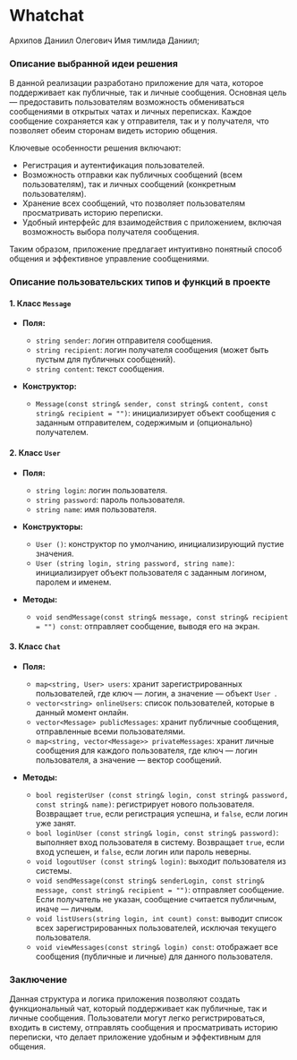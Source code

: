# Whatchat
Архипов Даниил Олегович
Имя тимлида Даниил;

### Описание выбранной идеи решения

В данной реализации разработано приложение для чата, которое поддерживает как публичные, так и личные сообщения. Основная цель — предоставить пользователям возможность обмениваться сообщениями в открытых чатах и личных переписках. Каждое сообщение сохраняется как у отправителя, так и у получателя, что позволяет обеим сторонам видеть историю общения.

Ключевые особенности решения включают:
- Регистрация и аутентификация пользователей.
- Возможность отправки как публичных сообщений (всем пользователям), так и личных сообщений (конкретным пользователям).
- Хранение всех сообщений, что позволяет пользователям просматривать историю переписки.
- Удобный интерфейс для взаимодействия с приложением, включая возможность выбора получателя сообщения.

Таким образом, приложение предлагает интуитивно понятный способ общения и эффективное управление сообщениями.

### Описание пользовательских типов и функций в проекте

#### 1. Класс `Message`

- **Поля:**
  - `string sender`: логин отправителя сообщения.
  - `string recipient`: логин получателя сообщения (может быть пустым для публичных сообщений).
  - `string content`: текст сообщения.

- **Конструктор:**
  - `Message(const string& sender, const string& content, const string& recipient = "")`: инициализирует объект сообщения с заданным отправителем, содержимым и (опционально) получателем.

#### 2. Класс `User `

- **Поля:**
  - `string login`: логин пользователя.
  - `string password`: пароль пользователя.
  - `string name`: имя пользователя.

- **Конструкторы:**
  - `User ()`: конструктор по умолчанию, инициализирующий пустие значения.
  - `User (string login, string password, string name)`: инициализирует объект пользователя с заданным логином, паролем и именем.

- **Методы:**
  - `void sendMessage(const string& message, const string& recipient = "") const`: отправляет сообщение, выводя его на экран.

#### 3. Класс `Chat`

- **Поля:**
  - `map<string, User> users`: хранит зарегистрированных пользователей, где ключ — логин, а значение — объект `User `.
  - `vector<string> onlineUsers`: список пользователей, которые в данный момент онлайн.
  - `vector<Message> publicMessages`: хранит публичные сообщения, отправленные всеми пользователями.
  - `map<string, vector<Message>> privateMessages`: хранит личные сообщения для каждого пользователя, где ключ — логин пользователя, а значение — вектор сообщений.

- **Методы:**
  - `bool registerUser (const string& login, const string& password, const string& name)`: регистрирует нового пользователя. Возвращает `true`, если регистрация успешна, и `false`, если логин уже занят.
  - `bool loginUser (const string& login, const string& password)`: выполняет вход пользователя в систему. Возвращает `true`, если вход успешен, и `false`, если логин или пароль неверны.
  - `void logoutUser (const string& login)`: выходит пользователя из системы.
  - `void sendMessage(const string& senderLogin, const string& message, const string& recipient = "")`: отправляет сообщение. Если получатель не указан, сообщение считается публичным, иначе — личным.
  - `void listUsers(string login, int count) const`: выводит список всех зарегистрированных пользователей, исключая текущего пользователя.
  - `void viewMessages(const string& login) const`: отображает все сообщения (публичные и личные) для данного пользователя.

### Заключение

Данная структура и логика приложения позволяют создать функциональный чат, который поддерживает как публичные, так и личные сообщения. Пользователи могут легко регистрироваться, входить в систему, отправлять сообщения и просматривать историю переписки, что делает приложение удобным и эффективным для общения.
